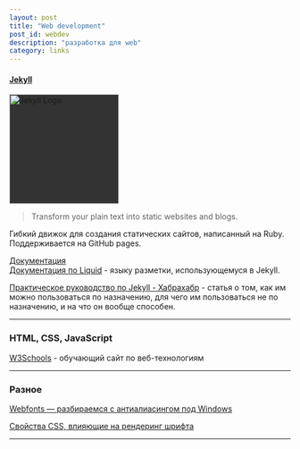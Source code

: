 ```yaml
---
layout: post
title: "Web development"
post_id: webdev
description: "разработка для web"
category: links
---
```


#### [Jekyll](http://jekyllrb.com/)
<img src="http://jekyllrb.com/img/logo-2x.png" style="background-color: #333" width="196" alt="Jekyll Logo">

> Transform your plain text into static websites and blogs.

Гибкий движок для создания статических сайтов, написанный на Ruby. Поддерживается на GitHub pages.

[Документация](http://jekyllrb.com/docs/home/)  
[Документация по Liquid](https://docs.shopify.com/themes/liquid-documentation/basics) - языку разметки, использующемуся в Jekyll.

[Практическое руководство по Jekyll - Хабрахабр](http://habrahabr.ru/post/207650/) - статья о том, как им можно пользоваться по назначению, для чего им пользоваться не по назначению, и на что он вообще способен.

***

### HTML, CSS, JavaScript

[W3Schools](http://www.w3schools.com/) - обучающий сайт по веб-технологиям

***

### Разное

[Webfonts — разбираемся с антиалиасингом под Windows](http://habrahabr.ru/post/166291/)

[Свойства CSS, влияющие на рендеринг шрифта](http://habrahabr.ru/post/122269/)

***
